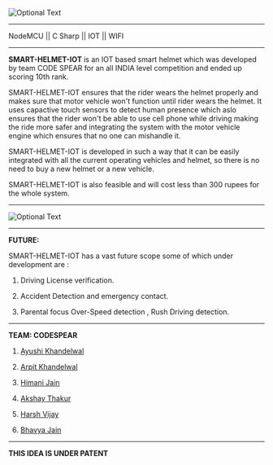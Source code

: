 ![Optional Text](../master/Graphics/git-start.jpg)

    
<hr />

 NodeMCU  ||  C Sharp  ||  IOT  ||  WIFI 

<hr/>

**SMART-HELMET-IOT** is an IOT based smart helmet which was developed by team CODE SPEAR for an all INDIA level competition
and ended up scoring 10th rank.

SMART-HELMET-IOT ensures that the rider wears the helmet properly and makes sure that motor vehicle won't function
until rider wears the helmet. It uses capactive touch sensors to detect human presence which aslo ensures that the rider won't be able to use cell phone while driving making the ride more safer and integrating the system with the motor vehicle engine which ensures that no one can mishandle it.

SMART-HELMET-IOT is developed in such a way that it can be easily integrated with all the current operating vehicles and helmet,
so there is no need to buy a new helmet or a new vehicle.

SMART-HELMET-IOT is also feasible and will cost less than 300 rupees for the whole system.



<hr />

![Optional Text](../master/Graphics/git-mid.jpg)


<hr />


**FUTURE:**

SMART-HELMET-IOT has a vast future scope some of which under development are :

1) Driving License verification.

2) Accident Detection and emergency contact.

3) Parental focus Over-Speed detection , Rush Driving detection.


<hr/>



**TEAM: CODESPEAR**

1) [Ayushi Khandelwal](www.linkedin.com/in/ayushi-khandelwal-3047a416a/)

2) [Arpit Khandelwal](https://www.facebook.com/arpit.khandelwal.1276)

3) [Himani Jain](https://github.com/jainhimani1999)

4) [Akshay Thakur](https://github.com/GHakshay)

5) [Harsh Vijay](https://www.linkedin.com/in/harsh-vijay)

6) [Bhavya Jain](https://www.facebook.com/bhavya.jain.108)



<hr />

**THIS IDEA IS UNDER PATENT**       
